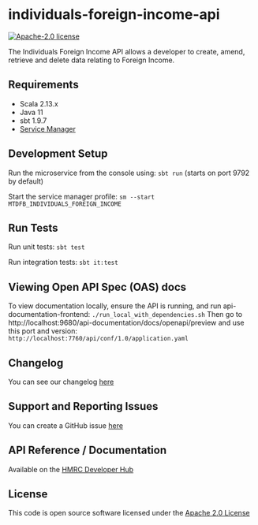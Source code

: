 
# individuals-foreign-income-api

[![Apache-2.0 license](http://img.shields.io/badge/license-Apache-blue.svg)](http://www.apache.org/licenses/LICENSE-2.0.html)

The Individuals Foreign Income API allows a developer to create, amend, retrieve and delete data relating to Foreign Income.

## Requirements

- Scala 2.13.x
- Java 11
- sbt 1.9.7
- [Service Manager](https://github.com/hmrc/service-manager)

## Development Setup

Run the microservice from the console using: `sbt run` (starts on port 9792 by default)

Start the service manager profile: `sm --start MTDFB_INDIVIDUALS_FOREIGN_INCOME`

## Run Tests

Run unit tests: `sbt test`

Run integration tests: `sbt it:test`

## Viewing Open API Spec (OAS) docs

To view documentation locally, ensure the API is running, and run api-documentation-frontend:
`./run_local_with_dependencies.sh`
Then go to http://localhost:9680/api-documentation/docs/openapi/preview and use this port and version:
`http://localhost:7760/api/conf/1.0/application.yaml`

## Changelog

You can see our changelog [here](https://github.com/hmrc/income-tax-mtd-changelog)

## Support and Reporting Issues

You can create a GitHub issue [here](https://github.com/hmrc/income-tax-mtd-changelog/issues)

## API Reference / Documentation

Available on
the [HMRC Developer Hub](https://developer.service.hmrc.gov.uk/api-documentation/docs/api/service/individuals-foreign-income-api)

## License

This code is open source software licensed under
the [Apache 2.0 License]("http://www.apache.org/licenses/LICENSE-2.0.html")
